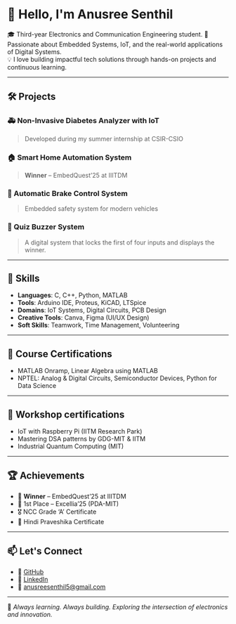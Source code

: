 # 👋 Hello, I'm Anusree Senthil

🎓 Third-year Electronics and Communication Engineering student. 
🔬 Passionate about Embedded Systems, IoT, and the real-world applications of Digital Systems.  
💡 I love building impactful tech solutions through hands-on projects and continuous learning.

---

## 🛠️ Projects

### 🚑 Non-Invasive Diabetes Analyzer with IoT
> Developed during my summer internship at CSIR-CSIO  

### 🏠 Smart Home Automation System
> **Winner** – EmbedQuest’25 at IIITDM  

### 🚗 Automatic Brake Control System
> Embedded safety system for modern vehicles  

 ### 🔔 Quiz Buzzer System
 > A digital system that locks the first of four inputs and displays the winner.

---

## 🔧 Skills

- **Languages**: C, C++, Python, MATLAB  
- **Tools**: Arduino IDE, Proteus, KiCAD, LTSpice  
- **Domains**: IoT Systems, Digital Circuits, PCB Design  
- **Creative Tools**: Canva, Figma (UI/UX Design)  
- **Soft Skills**: Teamwork, Time Management, Volunteering  

---

## 📜 Course Certifications

- MATLAB Onramp, Linear Algebra using MATLAB  
- NPTEL: Analog & Digital Circuits, Semiconductor Devices, Python for Data Science

---

## 📜 Workshop certifications
- IoT with Raspberry Pi (IITM Research Park)  
- Mastering DSA patterns by GDG-MIT & IITM  
- Industrial Quantum Computing (MIT)

---

## 🏆 Achievements

- 🥇 **Winner** – EmbedQuest’25 at IIITDM  
- 🥇 1st Place – Excellia’25 (PDA-MIT)  
- 🎖️ NCC Grade ‘A’ Certificate  
- 🏅 Hindi Praveshika Certificate  

---

## 📫 Let's Connect

- 🔗 [GitHub](https://github.com/AnusreeSenthil-52)  
- 💼 [LinkedIn](https://www.linkedin.com/in/anusree-senthil-a52861312)  
- 📧 anusreesenthil5@gmail.com  

---

🌱 *Always learning. Always building. Exploring the intersection of electronics and innovation.*  
